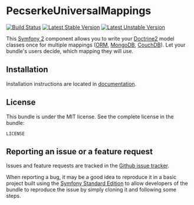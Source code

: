 PecserkeUniversalMappings
=========================

[![Build Status](https://travis-ci.org/tomas-pecserke/UniversalMappings.png?branch=master)](https://travis-ci.org/tomas-pecserke/UniversalMappings)
[![Latest Stable Version](https://poser.pugx.org/pecserke/universal-mapping/v/stable.png)](https://packagist.org/packages/pecserke/universal-mapping)
[![Latest Unstable Version](https://poser.pugx.org/pecserke/universal-mapping/v/unstable.png)](https://packagist.org/packages/pecserke/universal-mapping)

This [Symfony 2](http://symfony.com/) component allows you to write your [Doctrine2](http://www.doctrine-project.org/)
model classes once for multiple mappings
([ORM](http://docs.doctrine-project.org/projects/doctrine-orm/en/latest/),
[MongoDB](http://docs.doctrine-project.org/projects/doctrine-mongodb-odm/en/latest/),
[CouchDB](http://doctrine-orm.readthedocs.org/projects/doctrine-couchdb/en/latest/index.html)).
Let your bundle's users decide, which mapping they will use.

Installation
------------

Installation instructions are located in [documentation](Resources/doc/index.md).

License
-------

This bundle is under the MIT license. See the complete license in the bundle:

    LICENSE

Reporting an issue or a feature request
---------------------------------------

Issues and feature requests are tracked in the
[Github issue tracker](https://github.com/tomas-pecserke/UniversalMappings/issues).

When reporting a bug, it may be a good idea to reproduce it in a basic project
built using the [Symfony Standard Edition](https://github.com/symfony/symfony-standard)
to allow developers of the bundle to reproduce the issue by simply cloning it
and following some steps.
